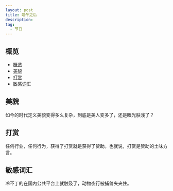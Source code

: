 ```yaml
---
layout: post
title: 端午之后
description: 
tag:
  - 节日
---
```


## 概览

- [概览](#概览)
- [美貌](#美貌)
- [打赏](#打赏)
- [敏感词汇](#敏感词汇)


## 美貌

如今的时代定义美貌变得多么复杂，到底是美人变多了，还是眼光肤浅了？

## 打赏

任何行业，任何行为，获得了打赏就是获得了赞助。也就说，打赏是赞助的土味方言。

## 敏感词汇

冷不丁的在国内公共平台上就触及了，动物夜行被捕兽夹夹住。